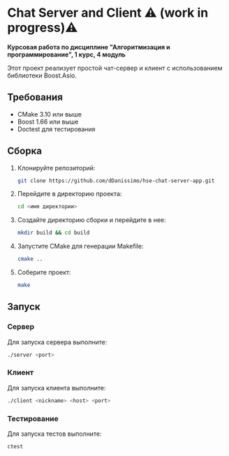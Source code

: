 # Chat Server and Client ⚠️ (work in progress)⚠️

**Курсовая работа по дисциплине "Алгоритмизация и программирование", 1 курс, 4 модуль**

Этот проект реализует простой чат-сервер и клиент с использованием библиотеки Boost.Asio.

## Требования

- CMake 3.10 или выше
- Boost 1.66 или выше
- Doctest для тестирования

## Сборка

1. Клонируйте репозиторий:
    ```sh
    git clone https://github.com/dDanissimo/hse-chat-server-app.git
    ```

2. Перейдите в директорию проекта:
    ```sh
    cd <имя директории>
    ```

3. Создайте директорию сборки и перейдите в нее:
    ```sh
    mkdir build && cd build
    ```

4. Запустите CMake для генерации Makefile:
    ```sh
    cmake ..
    ```

5. Соберите проект:
    ```sh
    make
    ```

## Запуск

### Сервер

Для запуска сервера выполните:
```sh
./server <port>
```

### Клиент
Для запуска клиента выполните:

```sh
./client <nickname> <host> <port>
```

### Тестирование
Для запуска тестов выполните:

```sh
ctest
```
